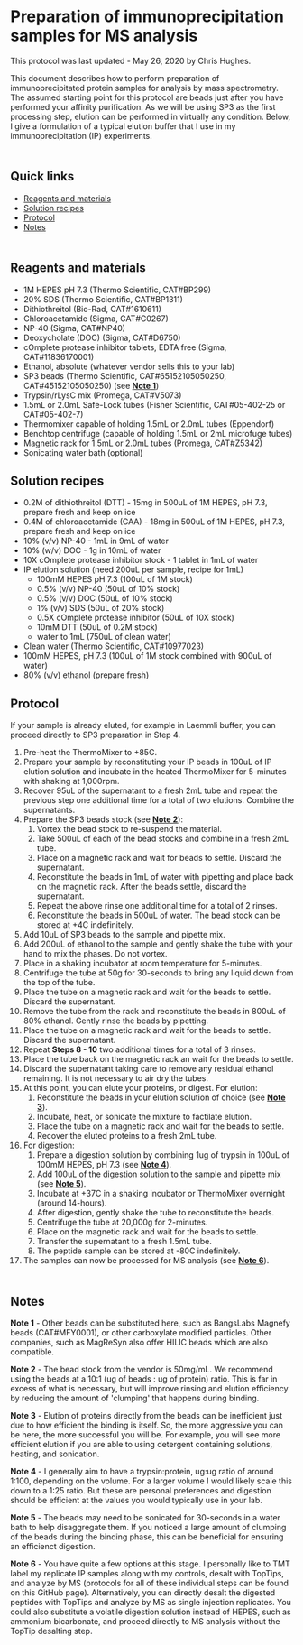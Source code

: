 # Preparation of immunoprecipitation samples for MS analysis <!-- omit in toc -->

This protocol was last updated - May 26, 2020 by Chris Hughes.

This document describes how to perform preparation of immunoprecipitated protein samples for analysis by mass spectrometry. The assumed starting point for this protocol are beads just after you have performed your affinity purification. As we will be using SP3 as the first processing step, elution can be performed in virtually any condition. Below, I give a formulation of a typical elution buffer that I use in my immunoprecipitation (IP) experiments.

<hr style="height:6pt; visibility:hidden;" />

## Quick links <!-- omit in toc -->

- [Reagents and materials](#reagents-and-materials)
- [Solution recipes](#solution-recipes)
- [Protocol](#protocol)
- [Notes](#notes)

<hr style="height:6pt; visibility:hidden;" />

<span id="reagents-and-materials"></span>

## Reagents and materials

- 1M HEPES pH 7.3 (Thermo Scientific, CAT#BP299)
- 20% SDS (Thermo Scientific, CAT#BP1311)
- Dithiothreitol (Bio-Rad, CAT#1610611)
- Chloroacetamide (Sigma, CAT#C0267)
- NP-40 (Sigma, CAT#NP40)
- Deoxycholate (DOC) (Sigma, CAT#D6750)
- cOmplete protease inhibitor tablets, EDTA free (Sigma, CAT#11836170001)
- Ethanol, absolute (whatever vendor sells this to your lab)
- SP3 beads (Thermo Scientific, CAT#65152105050250, CAT#45152105050250) (see [**Note 1**](#note1))
- Trypsin/rLysC mix (Promega, CAT#V5073)
- 1.5mL or 2.0mL Safe-Lock tubes (Fisher Scientific, CAT#05-402-25 or CAT#05-402-7)
- Thermomixer capable of holding 1.5mL or 2.0mL tubes (Eppendorf)
- Benchtop centrifuge (capable of holding 1.5mL or 2mL microfuge tubes)
- Magnetic rack for 1.5mL or 2.0mL tubes (Promega, CAT#Z5342)
- Sonicating water bath (optional)

<span id="solution-recipes"></span>

## Solution recipes

- 0.2M of dithiothreitol (DTT) - 15mg in 500uL of 1M HEPES, pH 7.3, prepare fresh and keep on ice
- 0.4M of chloroacetamide (CAA) - 18mg in 500uL of 1M HEPES, pH 7.3, prepare fresh and keep on ice
- 10% (v/v) NP-40 - 1mL in 9mL of water
- 10% (w/v) DOC - 1g in 10mL of water
- 10X cOmplete protease inhibitor stock - 1 tablet in 1mL of water
- IP elution solution (need 200uL per sample, recipe for 1mL)
  - 100mM HEPES pH 7.3 (100uL of 1M stock)
  - 0.5% (v/v) NP-40 (50uL of 10% stock)
  - 0.5% (v/v) DOC (50uL of 10% stock)
  - 1% (v/v) SDS (50uL of 20% stock)
  - 0.5X cOmplete protease inhibitor (50uL of 10X stock)
  - 10mM DTT (50uL of 0.2M stock)
  - water to 1mL (750uL of clean water)
- Clean water (Thermo Scientific, CAT#10977023)
- 100mM HEPES, pH 7.3 (100uL of 1M stock combined with 900uL of water)
- 80% (v/v) ethanol (prepare fresh)

<span id="protocol"></span>

## Protocol

If your sample is already eluted, for example in Laemmli buffer, you can proceed directly to SP3 preparation in Step 4.

1. Pre-heat the ThermoMixer to +85C.
2. Prepare your sample by reconstituting your IP beads in 100uL of IP elution solution and incubate in the heated ThermoMixer for 5-minutes with shaking at 1,000rpm.
3. Recover 95uL of the supernatant to a fresh 2mL tube and repeat the previous step one additional time for a total of two elutions. Combine the supernatants.
4. Prepare the SP3 beads stock (see [**Note 2**](#note2)):
   1. Vortex the bead stock to re-suspend the material.
   2. Take 500uL of each of the bead stocks and combine in a fresh 2mL tube.
   3. Place on a magnetic rack and wait for beads to settle. Discard the supernatant.
   4. Reconstitute the beads in 1mL of water with pipetting and place back on the magnetic rack. After the beads settle, discard the supernatant.
   5. Repeat the above rinse one additional time for a total of 2 rinses.
   6. Reconstitute the beads in 500uL of water. The bead stock can be stored at +4C indefinitely.
5. Add 10uL of SP3 beads to the sample and pipette mix.
6. Add 200uL of ethanol to the sample and gently shake the tube with your hand to mix the phases. Do not vortex.
7. Place in a shaking incubator at room temperature for 5-minutes.
8. Centrifuge the tube at 50g for 30-seconds to bring any liquid down from the top of the tube.
9. Place the tube on a magnetic rack and wait for the beads to settle. Discard the supernatant.
10. Remove the tube from the rack and reconstitute the beads in 800uL of 80% ethanol. Gently rinse the beads by pipetting.
11. Place the tube on a magnetic rack and wait for the beads to settle. Discard the supernatant.
12. Repeat **Steps 8 - 10** two additional times for a total of 3 rinses.
13. Place the tube back on the magnetic rack an wait for the beads to settle.
14. Discard the supernatant taking care to remove any residual ethanol remaining. It is not necessary to air dry the tubes.
15. At this point, you can elute your proteins, or digest. For elution:
    1. Reconstitute the beads in your elution solution of choice (see [**Note 3**](#note3)).
    2. Incubate, heat, or sonicate the mixture to factilate elution.
    3. Place the tube on a magnetic rack and wait for the beads to settle.
    4. Recover the eluted proteins to a fresh 2mL tube.
16. For digestion:
    1. Prepare a digestion solution by combining 1ug of trypsin in 100uL of 100mM HEPES, pH 7.3 (see [**Note 4**](#note4)).
    2. Add 100uL of the digestion solution to the sample and pipette mix (see [**Note 5**](#note5)).
    3. Incubate at +37C in a shaking incubator or ThermoMixer overnight (around 14-hours).
    4. After digestion, gently shake the tube to reconstitute the beads.
    5. Centrifuge the tube at 20,000g for 2-minutes.
    6. Place on the magnetic rack and wait for the beads to settle.
    7. Transfer the supernatant to a fresh 1.5mL tube.
    8. The peptide sample can be stored at -80C indefinitely.
17. The samples can now be processed for MS analysis (see [**Note 6**](#note6)).

<hr style="height:6pt; visibility:hidden;" />

<span id="notes"></span>

## Notes

<span id="note1"></span>

**Note 1** - Other beads can be substituted here, such as BangsLabs Magnefy beads (CAT#MFY0001), or other carboxylate modified particles. Other companies, such as MagReSyn also offer HILIC beads which are also compatible.

<span id="note2"></span>

**Note 2** - The bead stock from the vendor is 50mg/mL. We recommend using the beads at a 10:1 (ug of beads : ug of protein) ratio. This is far in excess of what is necessary, but will improve rinsing and elution efficiency by reducing the amount of 'clumping' that happens during binding.

<span id="note3"></span>

**Note 3** - Elution of proteins directly from the beads can be inefficient just due to how efficient the binding is itself. So, the more aggressive you can be here, the more successful you will be. For example, you will see more efficient elution if you are able to using detergent containing solutions, heating, and sonication.

<span id="note4"></span>

**Note 4** - I generally aim to have a trypsin:protein, ug:ug ratio of around 1:100, depending on the volume. For a larger volume I would likely scale this down to a 1:25 ratio. But these are personal preferences and digestion should be efficient at the values you would typically use in your lab.

<span id="note5"></span>

**Note 5** - The beads may need to be sonicated for 30-seconds in a water bath to help disaggregate them. If you noticed a large amount of clumping of the beads during the binding phase, this can be beneficial for ensuring an efficienct digestion.

<span id="note6"></span>

**Note 6** - You have quite a few options at this stage. I personally like to TMT label my replicate IP samples along with my controls, desalt with TopTips, and analyze by MS (protocols for all of these individual steps can be found on this GitHub page). Alternatively, you can directly desalt the digested peptides with TopTips and analyze by MS as single injection replicates. You could also substitute a volatile digestion solution instead of HEPES, such as ammonium bicarbonate, and proceed directly to MS analysis without the TopTip desalting step.
